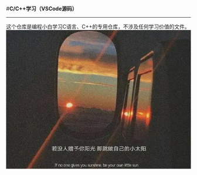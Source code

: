 #**C/C++学习（VSCode源码）**

-------------------------------------------------------------------------------------------
这个仓库是编程小白学习C语言、C++的专用仓库，不涉及任何学习价值的文件。
![](https://github.com/HarrisonFang2000/C/blob/master/picture/%E4%BD%A0%E7%9B%B8%E4%BF%A1%E5%85%89%E5%90%97.PNG)
